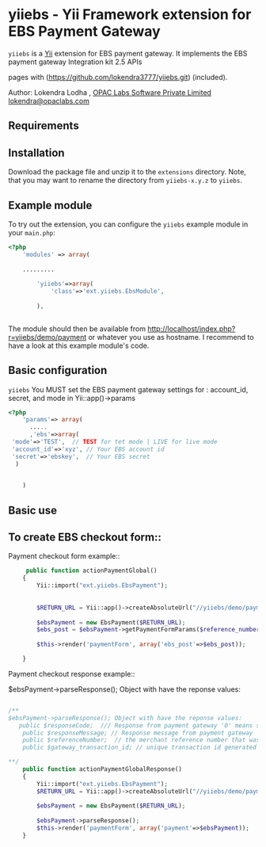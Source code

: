 # yiiebs - Yii Framework extension for EBS Payment Gateway`yiiebs` is a [Yii](http://www.yiiframework.com) extension for EBS payment gateway.It implements the EBS payment gateway Integration kit 2.5 APIspages with (https://github.com/lokendra3777/yiiebs.git) (included).Author: Lokendra Lodha , <a href="http://www.opaclabs.com">OPAC Labs Software Private Limited</a>lokendra@opaclabs.com## Requirements## InstallationDownload the package file and unzip it to the `extensions` directory. Note, that youmay want to rename the directory from `yiiebs-x.y.z` to `yiiebs`.## Example moduleTo try out the extension, you can configure the `yiiebs` example module in your `main.php`:```php<?php    'modules' => array(		.........                'yiiebs'=>array(            'class'=>'ext.yiiebs.EbsModule',                    ),        ```The module should then be available from[http://localhost/index.php?r=yiiebs/demo/payment](http://localhost/index.php?r=yiiebs/demo/payment)or whatever you use as hostname. I recommend to have a look at this example module's code.## Basic configuration`yiiebs` You MUST set the EBS payment gateway settings for : account_id, secret, and mode in Yii::app()->params ```php<?php    'params'=> array(      .....      ,'ebs'=>array( 'mode'=>'TEST',  // TEST for tet mode | LIVE for live mode 'account_id'=>'xyz', // Your EBS account id 'secret'=>'ebskey',  // Your EBS secret  )          )```## Basic use## To create EBS checkout form::Payment checkout form example::```php     public function actionPaymentGlobal()	{		Yii::import("ext.yiiebs.EbsPayment");				 		$RETURN_URL = Yii::app()->createAbsoluteUrl("//yiiebs/demo/paymentResponse", array());				$ebsPayment = new EbsPayment($RETURN_URL);		$ebs_post = $ebsPayment->getPaymentFormParams($reference_number, $amount, $name, $address, $city, $state, $country, $postal_code, $phone);		 		$this->render('paymentForm', array('ebs_post'=>$ebs_post));	}```Payment checkout response example::$ebsPayment->parseResponse(); Object with have the reponse values:```php/**$ebsPayment->parseResponse(); Object with have the reponse values:   public $responseCode;  /// Response from payment gateway '0' means sucess	public $responseMessage; // Response message from payment gateway	public $referenceNumber;  // the merchant reference number that was passed with request	public $gateway_transaction_id; // unique transaction id generated for this request by payment gateway**/    public function actionPaymentGlobalResponse()	{		Yii::import("ext.yiiebs.EbsPayment");		$RETURN_URL = Yii::app()->createAbsoluteUrl("//yiiebs/demo/paymentGlobalResponse", array());				$ebsPayment = new EbsPayment($RETURN_URL);				$ebsPayment->parseResponse();		$this->render('paymentForm', array('payment'=>$ebsPayment));	}```
